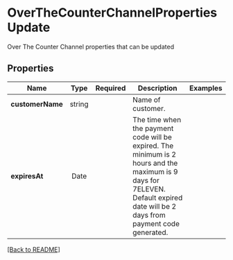 # OverTheCounterChannelPropertiesUpdate

Over The Counter Channel properties that can be updated

## Properties

| Name | Type | Required | Description | Examples |
|------------|:-------------:|:-------------:|-------------|:-------------:|
| **customerName** | string |  | Name of customer. | | |
**expiresAt** | Date |  | The time when the payment code will be expired. The minimum is 2 hours and the maximum is 9 days for 7ELEVEN. Default expired date will be 2 days from payment code generated. | | |



[[Back to README]](../../README.md)
